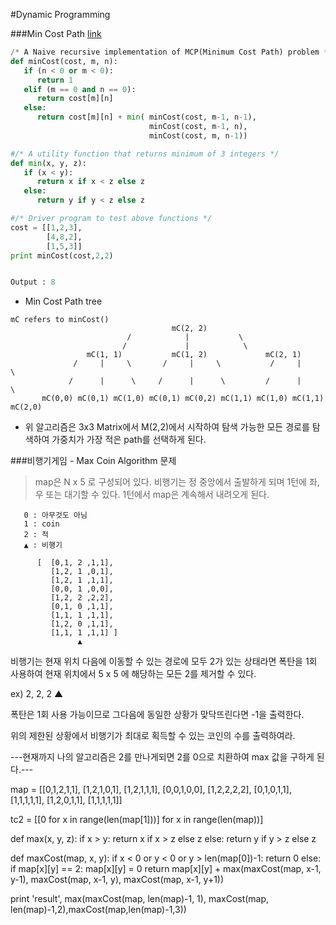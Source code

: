 #Dynamic Programming

###Min Cost Path [link](http://www.geeksforgeeks.org/dynamic-programming-set-6-min-cost-path/)
```python
/* A Naive recursive implementation of MCP(Minimum Cost Path) problem */
def minCost(cost, m, n):
   if (n < 0 or m < 0):
      return 1
   elif (m == 0 and n == 0):
      return cost[m][n]
   else:
      return cost[m][n] + min( minCost(cost, m-1, n-1),
                               minCost(cost, m-1, n),
                               minCost(cost, m, n-1))

#/* A utility function that returns minimum of 3 integers */
def min(x, y, z):
   if (x < y):
      return x if x < z else z
   else:
      return y if y < z else z

#/* Driver program to test above functions */
cost = [[1,2,3],
        [4,8,2],
        [1,5,3]]
print minCost(cost,2,2)


Output : 8
```

* Min Cost Path tree
```
mC refers to minCost()
                                    mC(2, 2)
                          /            |           \
                         /             |            \             
                 mC(1, 1)           mC(1, 2)             mC(2, 1)
              /     |     \       /     |     \           /     |     \ 
             /      |      \     /      |      \         /      |       \
       mC(0,0) mC(0,1) mC(1,0) mC(0,1) mC(0,2) mC(1,1) mC(1,0) mC(1,1) mC(2,0) 
```
   * 위 알고리즘은 3x3 Matrix에서 M(2,2)에서 시작하여 탐색 가능한 모든 경로를 탐색하여 가중치가 가장 적은 path를 선택하게 된다.


###비행기게임 - Max Coin Algorithm 문제 
>map은 N x 5 로 구성되어 있다. 비행기는 정 중앙에서 출발하게 되며 1턴에 좌,우 또는 대기할 수 있다. 1턴에서 map은 계속해서 내려오게 된다.
```   
   0 : 아무것도 아님
   1 : coin
   2 : 적
   ▲ : 비행기

      [  [0,1, 2 ,1,1],
         [1,2, 1 ,0,1],
         [1,2, 1 ,1,1],
         [0,0, 1 ,0,0],
         [1,2, 2 ,2,2],
         [0,1, 0 ,1,1],
         [1,1, 1 ,1,1],
         [1,2, 0 ,1,1],
         [1,1, 1 ,1,1] ]
               ▲
```
비행기는 현재 위치 다음에 이동할 수 있는 경로에 모두 2가 있는 상태라면 폭탄을 1회 사용하여 현재 위치에서 5 x 5 에 해당하는 모든 2를 제거할 수 있다.

ex)
             2, 2, 2
                ▲

폭탄은 1회 사용 가능이므로 그다음에 동일한 상황가 맞닥뜨린다면 -1을 출력한다.

위의 제한된 상황에서 비행기가 최대로 획득할 수 있는 코인의 수를 출력하여라.



---현재까지 나의 알고리즘은  2를 만나게되면 2를 0으로 치환하여 max 값을 구하게 된다.---

map = [[0,1,2,1,1],
       [1,2,1,0,1],
       [1,2,1,1,1],
       [0,0,1,0,0],
       [1,2,2,2,2],
       [0,1,0,1,1],
       [1,1,1,1,1],
       [1,2,0,1,1],
       [1,1,1,1,1]]

tc2 = [[0 for x in range(len(map[1]))] for x in range(len(map))]

def max(x, y, z):
    if x > y:
        return x if x > z else z
    else:
        return y if y > z else z

def maxCost(map, x, y):
    if x < 0 or y < 0 or y > len(map[0])-1:
        return 0
    else:
        if map[x][y] == 2:
            map[x][y] = 0
        return map[x][y] + max(maxCost(map, x-1, y-1), maxCost(map, x-1, y), maxCost(map, x-1, y+1))

print 'result', max(maxCost(map, len(map)-1, 1), maxCost(map, len(map)-1,2),maxCost(map,len(map)-1,3))
